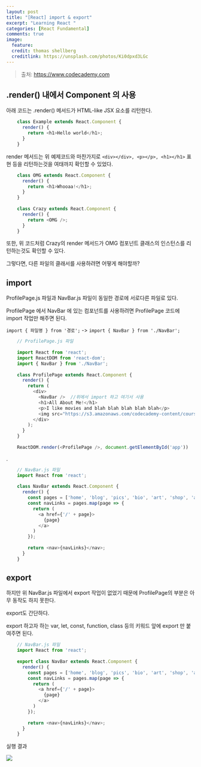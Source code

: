 ```yaml
---
layout: post
title: "[React] import & export"
excerpt: "Learning React "
categories: [React Fundamental]
comments: true
image:
  feature:
  credit: thomas shellberg
  creditlink: https://unsplash.com/photos/Ki0dpxd3LGc
---
```


>출처: https://www.codecademy.com

## .render() 내에서 Component 의 사용  

아래 코드는 .render() 메서드가 HTML-like JSX 요소를 리턴한다.

```javascript
    class Example extends React.Component {
      render() {
        return <h1>Hello world</h1>;
      }
    }
```

render 메서드는 위 예제코드와 마찬가지로 `<div></div>, <p></p>, <h1></h1>` 표현 등을 리턴하는것을 여태까지 확인할 수 있었다.

```javascript
    class OMG extends React.Component {
      render() {
        return <h1>Whooaa!</h1>;
      }
    }
    
    class Crazy extends React.Component {
      render() {
        return <OMG />;
      }
    }
```

또한, 위 코드처럼 Crazy의 render 메서드가 OMG 컴포넌트 클래스의 인스턴스를 리턴하는것도 확인할 수 있다.

그렇다면, 다른 파일의 클래서를 사용하려면 어떻게 해야할까?

## import

ProfilePage.js 파일과 NavBar.js 파일이 동일한 경로에 서로다른 파일로 있다.

ProfilePage 에서 NavBar 에 있는 컴포넌트를 사용하려면 ProfilePage 코드에 import 작업만 해주면 된다.

`import { 파일명 } from '경로';`  ->  `import { NavBar } from './NavBar';`

```javascript
    // ProfilePage.js 파일
    
    import React from 'react';
    import ReactDOM from 'react-dom';
    import { NavBar } from './NavBar';
    
    class ProfilePage extends React.Component {
      render() {
        return (
          <div>
    		<NavBar />  //위에서 import 하고 여기서 사용 
            <h1>All About Me!</h1>
            <p>I like movies and blah blah blah blah blah</p>
            <img src="https://s3.amazonaws.com/codecademy-content/courses/React/react_photo-monkeyselfie.jpg" />
          </div>
        );
      }
    }
    
    ReactDOM.render(<ProfilePage />, document.getElementById('app'))
```
.
```javascript
    // NavBar.js 파일
    import React from 'react';
    
    class NavBar extends React.Component {
      render() {
        const pages = ['home', 'blog', 'pics', 'bio', 'art', 'shop', 'about', 'contact'];
        const navLinks = pages.map(page => {
          return (
            <a href={'/' + page}>
              {page}
            </a>
          )
        });
    
        return <nav>{navLinks}</nav>;
      }
    }
```

## export

하지만 위 NavBar.js 파일에서 export 작업이 없었기 때문에 ProfilePage의 <NavBar /> 부분은 아무 동작도 하지 못한다.

export도 간단하다. 

export 하고자 하는 var, let, const, function, class 등의 키워드 앞에 export 만 붙여주면 된다.

```javascript
    // NavBar.js 파일
    import React from 'react';
    
    export class NavBar extends React.Component {
      render() {
        const pages = ['home', 'blog', 'pics', 'bio', 'art', 'shop', 'about', 'contact'];
        const navLinks = pages.map(page => {
          return (
            <a href={'/' + page}>
              {page}
            </a>
          )
        });
    
        return <nav>{navLinks}</nav>;
      }
    }

```


실행 결과

<img src='https://cdn-images-1.medium.com/max/1200/1*-oGVuYnNHV1NGavWGWSgtA.png'>
